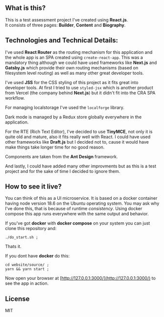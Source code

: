 ## What is this?

This is a test assessment project I've created using **React.js**.  
It consists of three pages: **Builder**, **Content** and **Biography**.

## Technologies and Technical Details:

I've used **React Router** as the routing mechanism for this application and the whole app is an SPA created using `create-react-app`. This was a mandatory thing although we could have used frameworks like **Next.js** and **Gatsby.js** which provide their own routing mechanisms (based on filesystem level routing) as well as many other great developer tools.

I've used **JSS** for the CSS styling of this project as it fits great into developer tools. At first I tried to use `styled-jsx` which is another product from Vercel (the company behind **Next.js**) but it didn't fit into the CRA SPA workflow.

For managing localstorage I've used the `localforge` library.

Dark mode is managed by a Redux store globally everywhere in the application.

For the RTE (Rich Text Editor), I've decided to use **TinyMCE**, not only it is quite old and mature, also it fits really well with React. I could have used other frameworks like **Draft.js** but I decided not to, cause it would have make things take longer time for no good reason.

Components are taken from the **Ant Design** framework.

And lastly, I could have added many other improvments but as this is a test project and for the sake of time I decided to ignore them.

## How to see it live?

You can think of this as a UI microservice. It is based on a docker container having node version 18.6 on the Ubuntu operating system. You may ask why I've done this, that is because of runtime *consistency*. Using docker compose this app runs everywhere with the same output and behavior.

If you've got **docker** with **docker compose** on your system you can just clone this repository and:

```shell
./do_start.sh ;
```

Thats it.

If you dont have **docker** do this:

```shell
cd website/source/ ;
yarn && yarn start ;
```

Now open your browser at [http://127.0.0.1:3000/](http://127.0.0.1:3000/) to see the app in action.

## License

MIT